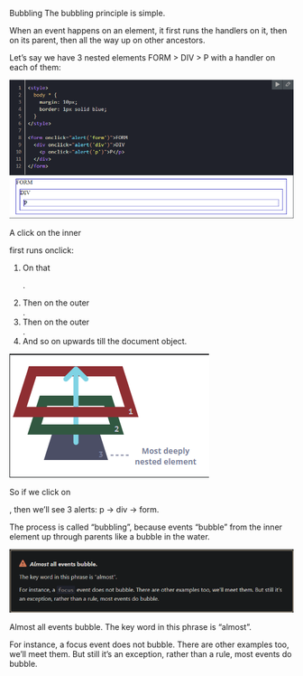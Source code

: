 Bubbling
The bubbling principle is simple.

When an event happens on an element, it first runs the handlers on it, then on its parent, then all the way up on other ancestors.

Let’s say we have 3 nested elements FORM > DIV > P with a handler on each of them:

![image description](1.png)

A click on the inner <p> first runs onclick:
1. On that <p>.
2. Then on the outer <div>.
3. Then on the outer <form>.
4. And so on upwards till the document object.

![image description](2.png)

So if we click on <p>, then we’ll see 3 alerts: p → div → form.

The process is called “bubbling”, because events “bubble” from the inner element up through parents like a bubble in the water.

![image description](3.png)

Almost all events bubble.
The key word in this phrase is “almost”.

For instance, a focus event does not bubble. There are other examples too, we’ll meet them. But still it’s an exception, rather than a rule, most events do bubble.
